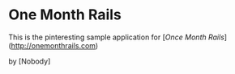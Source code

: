 # One Month Rails

This is the pinteresting sample application for 
[*Once Month Rails*] (http://onemonthrails.com)

by [Nobody]